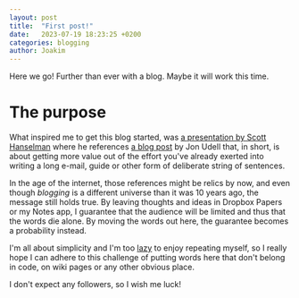 ```yaml
---
layout: post
title:  "First post!"
date:   2023-07-19 18:23:25 +0200
categories: blogging
author: Joakim
---
```

Here we go! Further than ever with a blog. Maybe it will work this time.

# The purpose
What inspired me to get this blog started, was [a presentation by Scott Hanselman](https://www.youtube.com/watch?v=EEGFmojptas) where he references [a blog post](https://blog.jonudell.net/2007/04/10/too-busy-to-blog-count-your-keystrokes/) by Jon Udell that, in short, is about getting more value out of the effort you've already exerted into writing a long e-mail, guide or other form of deliberate string of sentences.

In the age of the internet, those references might be relics by now, and even though _blogging_ is a different universe than it was 10 years ago, the message still holds true. By leaving thoughts and ideas in Dropbox Papers or my Notes app, I guarantee that the audience will be limited and thus that the words die alone. By moving the words out here, the guarantee becomes a probability instead.

I'm all about simplicity and I'm too [lazy](http://thethreevirtues.com/) to enjoy repeating myself, so I really hope I can adhere to this challenge of putting words here that don't belong in code, on wiki pages or any other obvious place.

I don't expect any followers, so I wish me luck!